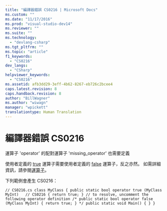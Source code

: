 ```yaml
---
title: "編譯器錯誤 CS0216 | Microsoft Docs"
ms.custom: ""
ms.date: "11/17/2016"
ms.prod: "visual-studio-dev14"
ms.reviewer: ""
ms.suite: ""
ms.technology: 
  - "devlang-csharp"
ms.tgt_pltfrm: ""
ms.topic: "article"
f1_keywords: 
  - "CS0216"
dev_langs: 
  - "CSharp"
helpviewer_keywords: 
  - "CS0216"
ms.assetid: afb3dd29-3eff-4b62-8267-eb726c2bcee4
caps.latest.revision: 8
caps.handback.revision: 8
author: "BillWagner"
ms.author: "wiwagn"
manager: "wpickett"
translationtype: Human Translation
---
```

# 編譯器錯誤 CS0216
運算子 'operator' 的配對運算子 'missing\_operator' 也需要定義  
  
 使用者定義的 [true](../../csharp/language-reference/keywords/true.md) 運算子需要使用者定義的 [false](../../csharp/language-reference/keywords/false.md) 運算子，反之亦然。 如需詳細資訊，請參閱[運算子](../../csharp/programming-guide/statements-expressions-operators/operators.md)。  
  
 下列範例會產生 CS0216：  
  
```  
// CS0216.cs class MyClass { public static bool operator true (MyClass MyInt)   // CS0216 { return true; } // to resolve, uncomment the following operator definition /* public static bool operator false (MyClass MyInt) { return true; } */ public static void Main() { } }  
```